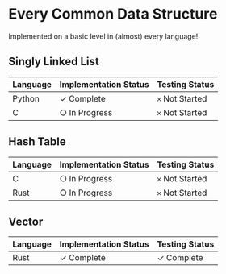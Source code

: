 # Every Common Data Structure
Implemented on a basic level in (almost) every language!

## Singly Linked List
| Language | Implementation Status | Testing Status |
| ------------- | ------------- | ------------- |
| Python  | ✓ Complete  | 𐄂 Not Started |
| C | ○ In Progress  | 𐄂 Not Started |

## Hash Table
| Language | Implementation Status | Testing Status |
| ------------- | ------------- | ------------- |
| C | ○ In Progress  | 𐄂 Not Started |
| Rust | ○ In Progress  | 𐄂 Not Started |

## Vector
| Language | Implementation Status | Testing Status |
| ------------- | ------------- | ------------- |
| Rust | ✓ Complete  | ✓ Complete |
